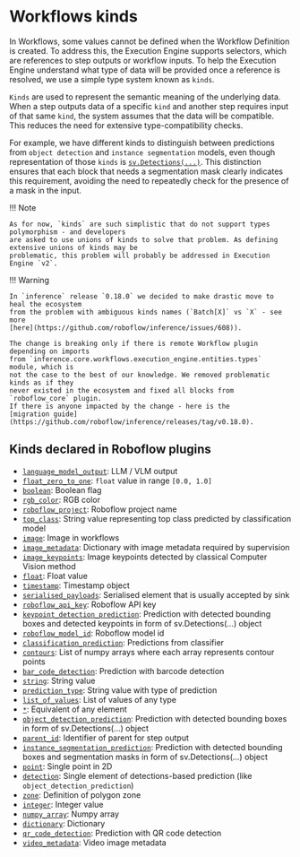 # Workflows kinds

In Workflows, some values cannot be defined when the Workflow Definition is created. To address this, the Execution 
Engine supports selectors, which are references to step outputs or workflow inputs. To help the Execution Engine 
understand what type of data will be provided once a reference is resolved, we use a simple type system known as 
`kinds`.

`Kinds` are used to represent the semantic meaning of the underlying data. When a step outputs data of a specific 
`kind` and another step requires input of that same `kind`, the system assumes that the data will be compatible. 
This reduces the need for extensive type-compatibility checks.

For example, we have different kinds to distinguish between predictions from `object detection` and 
`instance segmentation` models, even though representation of those `kinds` is
[`sv.Detections(...)`](https://supervision.roboflow.com/latest/detection/core/). This distinction ensures that each 
block that needs a segmentation mask clearly indicates this requirement, avoiding the need to repeatedly check 
for the presence of a mask in the input.

!!! Note

    As for now, `kinds` are such simplistic that do not support types polymorphism - and developers
    are asked to use unions of kinds to solve that problem. As defining extensive unions of kinds may be 
    problematic, this problem will probably be addressed in Execution Engine `v2`.

!!! Warning

    In `inference` release `0.18.0` we decided to make drastic move to heal the ecosystem 
    from the problem with ambiguous kinds names (`Batch[X]` vs `X` - see more 
    [here](https://github.com/roboflow/inference/issues/608)). 

    The change is breaking only if there is remote Workflow plugin depending on imports
    from `inference.core.workflows.execution_engine.entities.types` module, which is
    not the case to the best of our knowledge. We removed problematic kinds as if they
    never existed in the ecosystem and fixed all blocks from `roboflow_core` plugin.
    If there is anyone impacted by the change - here is the 
    [migration guide](https://github.com/roboflow/inference/releases/tag/v0.18.0).
 

## Kinds declared in Roboflow plugins
<!--- AUTOGENERATED_KINDS_LIST -->
* [`language_model_output`](/workflows/kinds/language_model_output): LLM / VLM output
* [`float_zero_to_one`](/workflows/kinds/float_zero_to_one): `float` value in range `[0.0, 1.0]`
* [`boolean`](/workflows/kinds/boolean): Boolean flag
* [`rgb_color`](/workflows/kinds/rgb_color): RGB color
* [`roboflow_project`](/workflows/kinds/roboflow_project): Roboflow project name
* [`top_class`](/workflows/kinds/top_class): String value representing top class predicted by classification model
* [`image`](/workflows/kinds/image): Image in workflows
* [`image_metadata`](/workflows/kinds/image_metadata): Dictionary with image metadata required by supervision
* [`image_keypoints`](/workflows/kinds/image_keypoints): Image keypoints detected by classical Computer Vision method
* [`float`](/workflows/kinds/float): Float value
* [`timestamp`](/workflows/kinds/timestamp): Timestamp object
* [`serialised_payloads`](/workflows/kinds/serialised_payloads): Serialised element that is usually accepted by sink
* [`roboflow_api_key`](/workflows/kinds/roboflow_api_key): Roboflow API key
* [`keypoint_detection_prediction`](/workflows/kinds/keypoint_detection_prediction): Prediction with detected bounding boxes and detected keypoints in form of sv.Detections(...) object
* [`roboflow_model_id`](/workflows/kinds/roboflow_model_id): Roboflow model id
* [`classification_prediction`](/workflows/kinds/classification_prediction): Predictions from classifier
* [`contours`](/workflows/kinds/contours): List of numpy arrays where each array represents contour points
* [`bar_code_detection`](/workflows/kinds/bar_code_detection): Prediction with barcode detection
* [`string`](/workflows/kinds/string): String value
* [`prediction_type`](/workflows/kinds/prediction_type): String value with type of prediction
* [`list_of_values`](/workflows/kinds/list_of_values): List of values of any type
* [`*`](/workflows/kinds/*): Equivalent of any element
* [`object_detection_prediction`](/workflows/kinds/object_detection_prediction): Prediction with detected bounding boxes in form of sv.Detections(...) object
* [`parent_id`](/workflows/kinds/parent_id): Identifier of parent for step output
* [`instance_segmentation_prediction`](/workflows/kinds/instance_segmentation_prediction): Prediction with detected bounding boxes and segmentation masks in form of sv.Detections(...) object
* [`point`](/workflows/kinds/point): Single point in 2D
* [`detection`](/workflows/kinds/detection): Single element of detections-based prediction (like `object_detection_prediction`)
* [`zone`](/workflows/kinds/zone): Definition of polygon zone
* [`integer`](/workflows/kinds/integer): Integer value
* [`numpy_array`](/workflows/kinds/numpy_array): Numpy array
* [`dictionary`](/workflows/kinds/dictionary): Dictionary
* [`qr_code_detection`](/workflows/kinds/qr_code_detection): Prediction with QR code detection
* [`video_metadata`](/workflows/kinds/video_metadata): Video image metadata
<!--- AUTOGENERATED_KINDS_LIST -->
